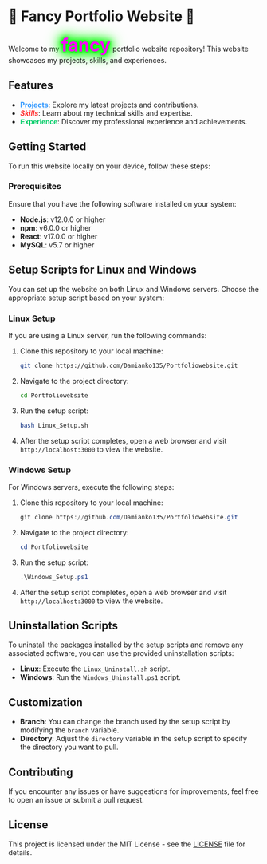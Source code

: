 <style>
/* CSS animation for Markdown text */
@keyframes neonGlow {
    0% { text-shadow: 0 0 5px #00ff00, 0 0 10px #00ff00, 0 0 15px #00ff00, 0 0 20px #00ff00, 0 0 25px #00ff00, 0 0 30px #00ff00, 0 0 35px #00ff00; }
    50% { text-shadow: none; }
    100% { text-shadow: 0 0 5px #00ff00, 0 0 10px #00ff00, 0 0 15px #00ff00, 0 0 20px #00ff00, 0 0 25px #00ff00, 0 0 30px #00ff00, 0 0 35px #00ff00; }
}

/* CSS styles for razzle dazzle */
.razzle {
    font-size: 36px;
    font-weight: bold;
    color: #ff00ff;
    animation: neonGlow 2s ease-in-out infinite alternate;
}

.dazzle-blue {
    color: #3399ff;
    font-weight: bold;
    text-decoration: underline;
}

.dazzle-red {
    color: #ff3333;
    font-style: italic;
}

.dazzle-green {
    color: #00cc66;
    font-weight: bold;
    font-family: "Comic Sans MS", cursive, sans-serif;
}
</style>
</head>
<body>

# 🌟 Fancy Portfolio Website 🌟

Welcome to my <span class="razzle">fancy</span> portfolio website repository! This website showcases my projects, skills, and experiences.

## Features

- <span class="dazzle-blue">**Projects**</span>: Explore my latest projects and contributions.
- <span class="dazzle-red">**Skills**</span>: Learn about my technical skills and expertise.
- <span class="dazzle-green">**Experience**</span>: Discover my professional experience and achievements.

## Getting Started

To run this website locally on your device, follow these steps:

### Prerequisites

Ensure that you have the following software installed on your system:

- **Node.js**: v12.0.0 or higher
- **npm**: v6.0.0 or higher
- **React**: v17.0.0 or higher
- **MySQL**: v5.7 or higher

## Setup Scripts for Linux and Windows

You can set up the website on both Linux and Windows servers. Choose the appropriate setup script based on your system:

### Linux Setup

If you are using a Linux server, run the following commands:

1. Clone this repository to your local machine:

    ```bash
    git clone https://github.com/Damianko135/Portfoliowebsite.git
    ```

2. Navigate to the project directory:

    ```bash
    cd Portfoliowebsite
    ```

3. Run the setup script:

    ```bash
    bash Linux_Setup.sh
    ```

4. After the setup script completes, open a web browser and visit `http://localhost:3000` to view the website.

### Windows Setup

For Windows servers, execute the following steps:

1. Clone this repository to your local machine:

    ```powershell
    git clone https://github.com/Damianko135/Portfoliowebsite.git
    ```

2. Navigate to the project directory:

    ```powershell
    cd Portfoliowebsite
    ```

3. Run the setup script:

    ```powershell
    .\Windows_Setup.ps1
    ```

4. After the setup script completes, open a web browser and visit `http://localhost:3000` to view the website.

## Uninstallation Scripts

To uninstall the packages installed by the setup scripts and remove any associated software, you can use the provided uninstallation scripts:

- **Linux**: Execute the `Linux_Uninstall.sh` script.
- **Windows**: Run the `Windows_Uninstall.ps1` script.

## Customization

- **Branch**: You can change the branch used by the setup script by modifying the `branch` variable.
- **Directory**: Adjust the `directory` variable in the setup script to specify the directory you want to pull.

## Contributing

If you encounter any issues or have suggestions for improvements, feel free to open an issue or submit a pull request.

## License

This project is licensed under the MIT License - see the [LICENSE](LICENSE) file for details.
